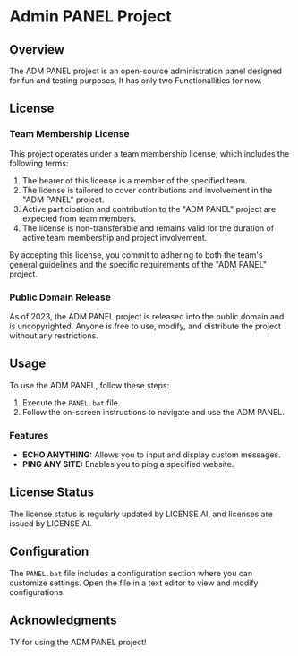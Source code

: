 # Admin PANEL Project

## Overview

The ADM PANEL project is an open-source administration panel designed for fun and testing purposes, It has only two Functionallities for now.

## License

### Team Membership License

This project operates under a team membership license, which includes the following terms:

1. The bearer of this license is a member of the specified team.
2. The license is tailored to cover contributions and involvement in the "ADM PANEL" project.
3. Active participation and contribution to the "ADM PANEL" project are expected from team members.
4. The license is non-transferable and remains valid for the duration of active team membership and project involvement.

By accepting this license, you commit to adhering to both the team's general guidelines and the specific requirements of the "ADM PANEL" project.

### Public Domain Release

As of 2023, the ADM PANEL project is released into the public domain and is uncopyrighted. Anyone is free to use, modify, and distribute the project without any restrictions.

## Usage

To use the ADM PANEL, follow these steps:

1. Execute the `PANEL.bat` file.
2. Follow the on-screen instructions to navigate and use the ADM PANEL.

### Features

- **ECHO ANYTHING:** Allows you to input and display custom messages.
- **PING ANY SITE:** Enables you to ping a specified website.

## License Status

The license status is regularly updated by LICENSE AI, and licenses are issued by LICENSE AI.

## Configuration

The `PANEL.bat` file includes a configuration section where you can customize settings. Open the file in a text editor to view and modify configurations.

## Acknowledgments

TY for using the ADM PANEL project!
